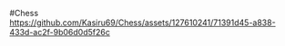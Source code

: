 #Chess</br>
https://github.com/Kasiru69/Chess/assets/127610241/71391d45-a838-433d-ac2f-9b06d0d5f26c </br>

